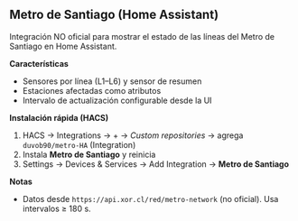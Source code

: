 ## Metro de Santiago (Home Assistant)

Integración NO oficial para mostrar el estado de las líneas del Metro de Santiago en Home Assistant.

**Características**
- Sensores por línea (L1–L6) y sensor de resumen
- Estaciones afectadas como atributos
- Intervalo de actualización configurable desde la UI

**Instalación rápida (HACS)**
1. HACS → Integrations → + → *Custom repositories* → agrega `duvob90/metro-HA` (Integration)
2. Instala **Metro de Santiago** y reinicia
3. Settings → Devices & Services → Add Integration → **Metro de Santiago**

**Notas**
- Datos desde `https://api.xor.cl/red/metro-network` (no oficial). Usa intervalos ≥ 180 s.
